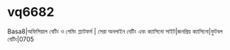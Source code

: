 # vq6682
Basa8|অফিসিয়াল বেটিং ও গেমিং প্ল্যাটফর্ম | সেরা অনলাইন বেটিং এবং ক্যাসিনো সাইট|জনপ্রিয় ক্যাসিনো|ফুটবল বেটিং|0705
